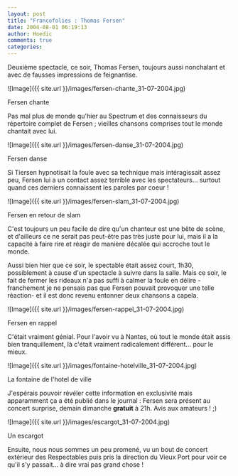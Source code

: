 ```yaml
---
layout: post
title: "Francofolies : Thomas Fersen"
date: 2004-08-01 06:19:13
author: Hoedic
comments: true
categories: 
---
```



Deuxième spectacle, ce soir, Thomas Fersen, toujours aussi nonchalant et avec de fausses impressions de feignantise.

![Image]({{ site.url }}/images/fersen-chante_31-07-2004.jpg)
<div class="photoattrib">Fersen chante</div>



Pas mal plus de monde qu'hier au Spectrum et des connaisseurs du répertoire complet de Fersen ; vieilles chansons comprises tout le monde chantait avec lui.

![Image]({{ site.url }}/images/fersen-danse_31-07-2004.jpg)
<div class="photoattrib">Fersen danse</div>



Si Tiersen hypnotisait la foule avec sa technique mais intéragissait assez peu, Fersen lui a un contact assez terrible avec les spectateurs... surtout quand ces derniers connaissent les paroles par coeur !

![Image]({{ site.url }}/images/fersen-slam_31-07-2004.jpg)
<div class="photoattrib">Fersen en retour de slam</div>



C'est toujours un peu facile de dire qu'un chanteur est une bête de scène, et d'ailleurs ce ne serait pas peut-être pas très juste pour lui, mais il a la capacité à faire rire et réagir de manière décalée qui accroche tout le monde.

Aussi bien hier que ce soir, le spectable était assez court, 1h30, possiblement à cause d'un spectacle à suivre dans la salle. Mais ce soir, le fait de fermer les rideaux n'a pas suffi à calmer la foule en délire -franchement je ne pensais pas que Fersen pouvait provoquer une telle réaction- et il est donc revenu entonner deux chansons a capela.

![Image]({{ site.url }}/images/fersen-rappel_31-07-2004.jpg)
<div class="photoattrib">Fersen en rappel</div>



C'était vraiment génial. Pour l'avoir vu à Nantes, où tout le monde était assis bien tranquillement, là c'était vraiment radicalement différent... pour le mieux.

![Image]({{ site.url }}/images/fontaine-hotelville_31-07-2004.jpg)
<div class="photoattrib">La fontaine de l'hotel de ville</div>



J'espérais pouvoir révéler cette information en exclusivité mais apparamment ça a été publié dans le journal : Fersen sera présent au concert surprise, demain dimanche **gratuit** à 21h. Avis aux amateurs ! ;)

![Image]({{ site.url }}/images/escargot_31-07-2004.jpg)
<div class="photoattrib">Un escargot</div>



Ensuite, nous nous sommes un peu promené, vu un bout de concert extérieur des Respectables puis pris la direction du Vieux Port pour voir ce qu'il s'y passait... à dire vrai pas grand chose !